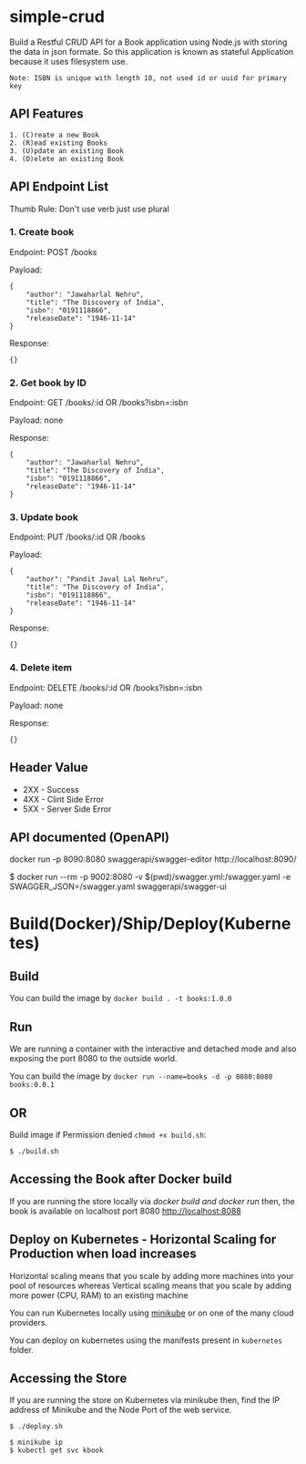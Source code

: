 # simple-crud
Build a Restful CRUD API for a Book application using Node.js with storing the data in json formate. So this application is known as stateful Application because it uses filesystem use.

`Note: ISBN is unique with length 10, not used id or uuid for primary key`

## API Features
```
1. (C)reate a new Book
2. (R)ead existing Books
3. (U)pdate an existing Book
4. (D)elete an existing Book
```

## API Endpoint List
Thumb Rule: Don't use verb just use plural

### 1. Create book
Endpoint: POST /books

Payload:
```
{
	"author": "Jawaharlal Nehru",
	"title": "The Discovery of India",
	"isbn": "0191118866",
	"releaseDate": "1946-11-14"
}
```

Response:
```
{}
```

### 2. Get book by ID
Endpoint: GET /books/:id OR /books?isbn=:isbn

Payload: none

Response:
```
{
    "author": "Jawaharlal Nehru",
    "title": "The Discovery of India",
    "isbn": "0191118866",
    "releaseDate": "1946-11-14"
}
```

### 3. Update book
Endpoint: PUT /books/:id OR /books 

Payload:
```
{
	"author": "Pandit Javal Lal Nehru",
	"title": "The Discovery of India",
	"isbn": "0191118866",
	"releaseDate": "1946-11-14"
}
```

Response:
```
{}
```

### 4. Delete item
Endpoint: DELETE /books/:id OR /books?isbn=:isbn

Payload: none

Response:
```
{}
```

## Header Value
* 2XX - Success
* 4XX - Clint Side Error
* 5XX - Server Side Error

## API documented (OpenAPI)
docker run -p 8090:8080 swaggerapi/swagger-editor
http://localhost:8090/

$ docker run --rm -p 9002:8080 -v $(pwd)/swagger.yml:/swagger.yaml -e SWAGGER_JSON=/swagger.yaml swaggerapi/swagger-ui

# Build(Docker)/Ship/Deploy(Kubernetes)

## Build

You can build the image by `docker build . -t books:1.0.0`

## Run
We are running a container with the interactive and detached mode and also exposing the port 8080 to the outside world.

You can build the image by `docker run --name=books -d -p 8080:8080 books:0.0.1`

## OR

Build image if Permission denied `chmod +x build.sh`:
```
$ ./build.sh
```
## Accessing the Book after Docker build
If you are running the store locally via *docker build and docker run* then, the book is available on localhost port 8080 [http://localhost:8088](http://localhost:8088/)

## Deploy on Kubernetes - Horizontal Scaling for Production when load increases 

Horizontal scaling means that you scale by adding more machines into your pool of resources whereas Vertical scaling means that you scale by adding more power (CPU, RAM) to an existing machine

You can run Kubernetes locally using [minikube](https://github.com/kubernetes/minikube) or on one of the many cloud providers.

You can deploy on kubernetes using the manifests present in `kubernetes` folder.

## Accessing the Store
If you are running the store on Kubernetes via minikube then, find the IP address of Minikube and the Node Port of the web service.

```
$ ./deploy.sh
```

```shell
$ minikube ip
$ kubectl get svc kbook
```